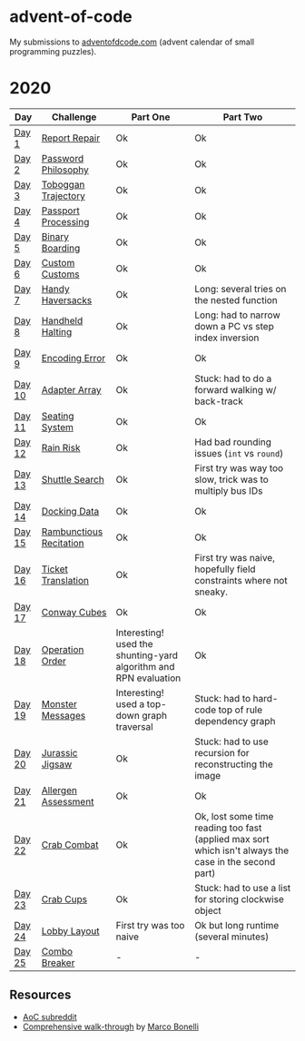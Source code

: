 # advent-of-code

My submissions to [adventofdcode.com](https://adventofcode.com/) (advent calendar of small programming puzzles).

# 2020

Day | Challenge | Part One | Part Two
--- | --- | --- | ---
[Day 1](./2020/day-1) | [Report Repair](./2020/day-1/README.md) | Ok | Ok
[Day 2](./2020/day-2) | [Password Philosophy](./2020/day-2/README.md) | Ok | Ok
[Day 3](./2020/day-3) | [Toboggan Trajectory](./2020/day-3/README.md) | Ok | Ok
[Day 4](./2020/day-4) | [Passport Processing](./2020/day-4/README.md) | Ok | Ok
[Day 5](./2020/day-5) | [Binary Boarding](./2020/day-5/README.md) | Ok | Ok
[Day 6](./2020/day-6) | [Custom Customs](./2020/day-6/README.md) | Ok | Ok
[Day 7](./2020/day-7) | [Handy Haversacks](./2020/day-7/README.md) | Ok | Long: several tries on the nested function
[Day 8](./2020/day-8) | [Handheld Halting](./2020/day-8/README.md) | Ok | Long: had to narrow down a PC vs step index inversion
[Day 9](./2020/day-9) | [Encoding Error](./2020/day-9/README.md) | Ok | Ok
[Day 10](./2020/day-10) | [Adapter Array](./2020/day-10/README.md) | Ok | Stuck: had to do a forward walking w/ back-track
[Day 11](./2020/day-11) | [Seating System](./2020/day-11/README.md) | Ok | Ok
[Day 12](./2020/day-12) | [Rain Risk](./2020/day-12/README.md) | Ok | Had bad rounding issues (``int`` vs ``round``)
[Day 13](./2020/day-13) | [Shuttle Search](./2020/day-13/README.md) | Ok | First try was way too slow, trick was to multiply bus IDs
[Day 14](./2020/day-14) | [Docking Data](./2020/day-14/README.md) | Ok | Ok
[Day 15](./2020/day-15) | [Rambunctious Recitation](./2020/day-15/README.md) | Ok | Ok
[Day 16](./2020/day-16) | [Ticket Translation](./2020/day-16/README.md) | Ok | First try was naive, hopefully field constraints where not sneaky. 
[Day 17](./2020/day-17) | [Conway Cubes](./2020/day-17/README.md) | Ok | Ok
[Day 18](./2020/day-18) | [Operation Order](./2020/day-18/README.md) | Interesting! used the shunting-yard algorithm and RPN evaluation | Ok
[Day 19](./2020/day-19) | [Monster Messages](./2020/day-19/README.md) | Interesting! used a top-down graph traversal | Stuck: had to hard-code top of rule dependency graph 
[Day 20](./2020/day-20) | [Jurassic Jigsaw](./2020/day-20/README.md) | Ok | Stuck: had to use recursion for reconstructing the image
[Day 21](./2020/day-21) | [Allergen Assessment](./2020/day-21/README.md) | Ok | Ok
[Day 22](./2020/day-22) | [Crab Combat](./2020/day-22/README.md) | Ok | Ok, lost some time reading too fast (applied max sort which isn't always the case in the second part)
[Day 23](./2020/day-23) | [Crab Cups](./2020/day-23/README.md) | Ok | Stuck: had to use a list for storing clockwise object
[Day 24](./2020/day-24) | [Lobby Layout](./2020/day-24/README.md) | First try was too naive | Ok but long runtime (several minutes)
[Day 25](./2020/day-25) | [Combo Breaker](./2020/day-25/README.md) | - | -

## Resources

* [AoC subreddit](https://www.reddit.com/r/adventofcode/)
* [Comprehensive walk-through](https://github.com/mebeim/aoc/blob/master/2020/README.md) by [Marco Bonelli](https://github.com/mebeim)
